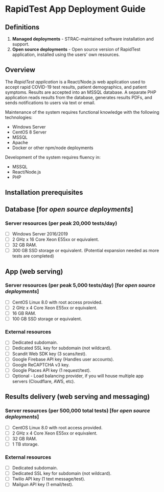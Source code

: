 # RapidTest App Deployment Guide

## Definitions

1. **Managed deployments** - STRAC-maintained software installation and support.
2. **Open source deployments** - Open source version of RapidTest application, installed using the users' own resources.

## Overview

The *RapidTest application* is a React/Node.js web application used to accept rapid COVID-19 test results, patient demographics, and patient symptoms. Results are accepted into an MSSQL database. A separate PHP application reads results from the database, generates results PDFs, and sends notifications to users via text or email.

Maintenance of the system requires functional knowledge with the following technologies:
* Windows Server
* CentOS 8 Server
* MSSQL
* Apache
* Docker or other npm/node deployments

Development of the system requires fluency in:
* MSSQL
* React/Node.js
* PHP

## Installation prerequisites

## Database [for *open source deployments*]

### Server resources (per peak 20,000 tests/day)
- [ ] Windows Server 2016/2019
- [ ] 2 GHz x 16 Core Xeon E55xx or equivalent.
- [ ] 32 GB RAM.
- [ ] 300 GB SSD storage or equivalent. (Potential expansion needed as more tests are completed)

## App (web serving)

### Server resources (per peak 5,000 tests/day) [for *open source deployments*]
- [ ] CentOS Linux 8.0 with root access provided.
- [ ] 2 GHz x 4 Core Xeon E55xx or equivalent.
- [ ] 16 GB RAM.
- [ ] 100 GB SSD storage or equivalent.

### External resources

- [ ] Dedicated subdomain.
- [ ] Dedicated SSL key for subdomain (not wildcard).
- [ ] Scandit Web SDK key (3 scans/test).
- [ ] Google Firebase API key (Handles user accounts).
- [ ] Google ReCAPTCHA v3 key.
- [ ] Google Places API key (1 request/test).
- [ ] Optional - Load balancing provider, if you will house multiple app servers (Cloudflare, AWS, etc).

## Results delivery (web serving and messaging)

### Server resources (per 500,000 total tests) [for *open source deployments*]
- [ ] CentOS Linux 8.0 with root access provided.
- [ ] 2 GHz x 4 Core Xeon E55xx or equivalent.
- [ ] 32 GB RAM.
- [ ] 1 TB storage.

### External resources

- [ ] Dedicated subdomain.
- [ ] Dedicated SSL key for subdomain (not wildcard).
- [ ] Twilio API key (1 text message/test).
- [ ] Mailgun API key (1 email/test).
